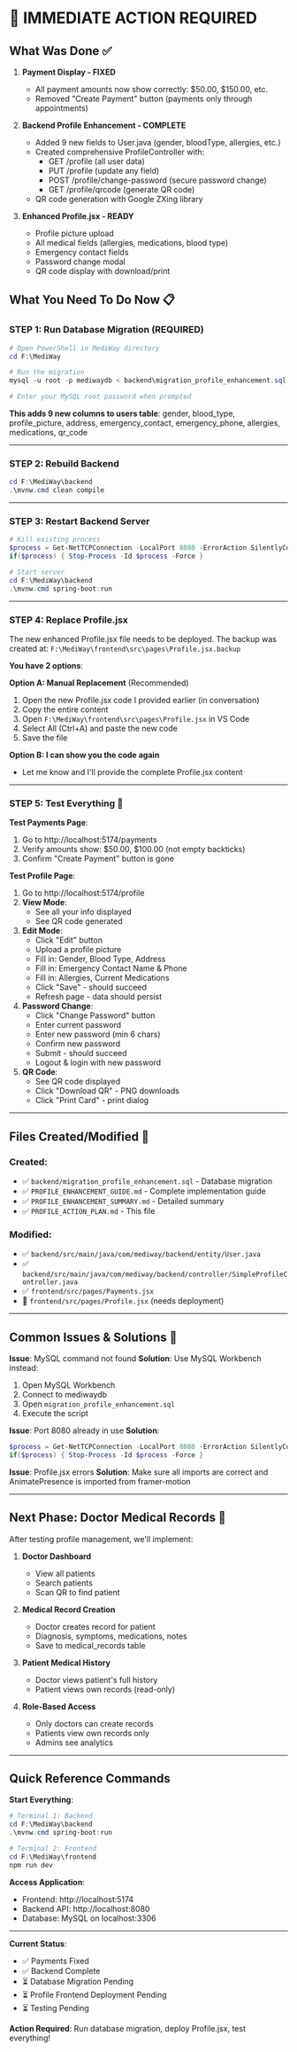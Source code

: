 # 🚀 IMMEDIATE ACTION REQUIRED

## What Was Done ✅

1. **Payment Display - FIXED**
   - All payment amounts now show correctly: $50.00, $150.00, etc.
   - Removed "Create Payment" button (payments only through appointments)

2. **Backend Profile Enhancement - COMPLETE**
   - Added 9 new fields to User.java (gender, bloodType, allergies, etc.)
   - Created comprehensive ProfileController with:
     - GET /profile (all user data)
     - PUT /profile (update any field)
     - POST /profile/change-password (secure password change)
     - GET /profile/qrcode (generate QR code)
   - QR code generation with Google ZXing library

3. **Enhanced Profile.jsx - READY**
   - Profile picture upload
   - All medical fields (allergies, medications, blood type)
   - Emergency contact fields
   - Password change modal
   - QR code display with download/print

## What You Need To Do Now 📋

### STEP 1: Run Database Migration (REQUIRED)
```powershell
# Open PowerShell in MediWay directory
cd F:\MediWay

# Run the migration
mysql -u root -p mediwaydb < backend\migration_profile_enhancement.sql

# Enter your MySQL root password when prompted
```

**This adds 9 new columns to users table**: gender, blood_type, profile_picture, address, emergency_contact, emergency_phone, allergies, medications, qr_code

---

### STEP 2: Rebuild Backend
```powershell
cd F:\MediWay\backend
.\mvnw.cmd clean compile
```

---

### STEP 3: Restart Backend Server
```powershell
# Kill existing process
$process = Get-NetTCPConnection -LocalPort 8080 -ErrorAction SilentlyContinue | Select-Object -ExpandProperty OwningProcess -Unique
if($process) { Stop-Process -Id $process -Force }

# Start server
cd F:\MediWay\backend
.\mvnw.cmd spring-boot:run
```

---

### STEP 4: Replace Profile.jsx

The new enhanced Profile.jsx file needs to be deployed. The backup was created at:
`F:\MediWay\frontend\src\pages\Profile.jsx.backup`

**You have 2 options**:

**Option A: Manual Replacement** (Recommended)
1. Open the new Profile.jsx code I provided earlier (in conversation)
2. Copy the entire content
3. Open `F:\MediWay\frontend\src\pages\Profile.jsx` in VS Code
4. Select All (Ctrl+A) and paste the new code
5. Save the file

**Option B: I can show you the code again**
- Let me know and I'll provide the complete Profile.jsx content

---

### STEP 5: Test Everything 🧪

**Test Payments Page**:
1. Go to http://localhost:5174/payments
2. Verify amounts show: $50.00, $100.00 (not empty backticks)
3. Confirm "Create Payment" button is gone

**Test Profile Page**:
1. Go to http://localhost:5174/profile
2. **View Mode**:
   - See all your info displayed
   - See QR code generated
3. **Edit Mode**:
   - Click "Edit" button
   - Upload a profile picture
   - Fill in: Gender, Blood Type, Address
   - Fill in: Emergency Contact Name & Phone
   - Fill in: Allergies, Current Medications
   - Click "Save" - should succeed
   - Refresh page - data should persist
4. **Password Change**:
   - Click "Change Password" button
   - Enter current password
   - Enter new password (min 6 chars)
   - Confirm new password
   - Submit - should succeed
   - Logout & login with new password
5. **QR Code**:
   - See QR code displayed
   - Click "Download QR" - PNG downloads
   - Click "Print Card" - print dialog

---

## Files Created/Modified 📁

### Created:
- ✅ `backend/migration_profile_enhancement.sql` - Database migration
- ✅ `PROFILE_ENHANCEMENT_GUIDE.md` - Complete implementation guide
- ✅ `PROFILE_ENHANCEMENT_SUMMARY.md` - Detailed summary
- ✅ `PROFILE_ACTION_PLAN.md` - This file

### Modified:
- ✅ `backend/src/main/java/com/mediway/backend/entity/User.java`
- ✅ `backend/src/main/java/com/mediway/backend/controller/SimpleProfileController.java`
- ✅ `frontend/src/pages/Payments.jsx`
- 🔄 `frontend/src/pages/Profile.jsx` (needs deployment)

---

## Common Issues & Solutions 🔧

**Issue**: MySQL command not found
**Solution**: Use MySQL Workbench instead:
1. Open MySQL Workbench
2. Connect to mediwaydb
3. Open `migration_profile_enhancement.sql`
4. Execute the script

**Issue**: Port 8080 already in use
**Solution**: 
```powershell
$process = Get-NetTCPConnection -LocalPort 8080 -ErrorAction SilentlyContinue | Select-Object -ExpandProperty OwningProcess -Unique
if($process) { Stop-Process -Id $process -Force }
```

**Issue**: Profile.jsx errors
**Solution**: Make sure all imports are correct and AnimatePresence is imported from framer-motion

---

## Next Phase: Doctor Medical Records 🏥

After testing profile management, we'll implement:

1. **Doctor Dashboard**
   - View all patients
   - Search patients
   - Scan QR to find patient

2. **Medical Record Creation**
   - Doctor creates record for patient
   - Diagnosis, symptoms, medications, notes
   - Save to medical_records table

3. **Patient Medical History**
   - Doctor views patient's full history
   - Patient views own records (read-only)

4. **Role-Based Access**
   - Only doctors can create records
   - Patients view own records only
   - Admins see analytics

---

## Quick Reference Commands

**Start Everything**:
```powershell
# Terminal 1: Backend
cd F:\MediWay\backend
.\mvnw.cmd spring-boot:run

# Terminal 2: Frontend
cd F:\MediWay\frontend
npm run dev
```

**Access Application**:
- Frontend: http://localhost:5174
- Backend API: http://localhost:8080
- Database: MySQL on localhost:3306

---

**Current Status**: 
- ✅ Payments Fixed
- ✅ Backend Complete
- ⏳ Database Migration Pending
- ⏳ Profile Frontend Deployment Pending
- ⏳ Testing Pending

**Action Required**: Run database migration, deploy Profile.jsx, test everything!
